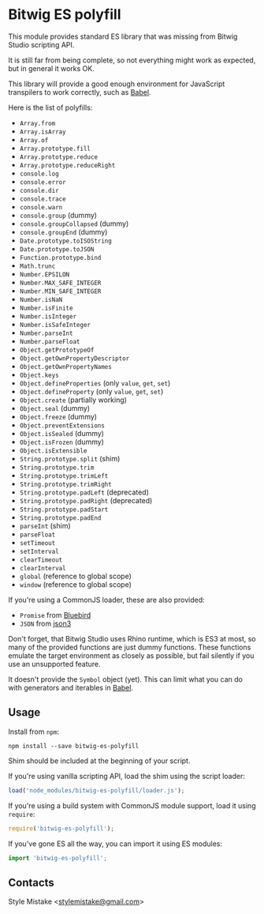 # Bitwig ES polyfill

This module provides standard ES library that was missing from Bitwig Studio
scripting API.

It is still far from being complete, so not everything might work as expected,
but in general it works OK.

This library will provide a good enough environment for JavaScript transpilers
to work correctly, such as [Babel].

Here is the list of polyfills:

* `Array.from`
* `Array.isArray`
* `Array.of`
* `Array.prototype.fill`
* `Array.prototype.reduce`
* `Array.prototype.reduceRight`
* `console.log`
* `console.error`
* `console.dir`
* `console.trace`
* `console.warn`
* `console.group` (dummy)
* `console.groupCollapsed` (dummy)
* `console.groupEnd` (dummy)
* `Date.prototype.toISOString`
* `Date.prototype.toJSON`
* `Function.prototype.bind`
* `Math.trunc`
* `Number.EPSILON`
* `Number.MAX_SAFE_INTEGER`
* `Number.MIN_SAFE_INTEGER`
* `Number.isNaN`
* `Number.isFinite`
* `Number.isInteger`
* `Number.isSafeInteger`
* `Number.parseInt`
* `Number.parseFloat`
* `Object.getPrototypeOf`
* `Object.getOwnPropertyDescriptor`
* `Object.getOwnPropertyNames`
* `Object.keys`
* `Object.defineProperties` (only `value`, `get`, `set`)
* `Object.defineProperty` (only `value`, `get`, `set`)
* `Object.create` (partially working)
* `Object.seal` (dummy)
* `Object.freeze` (dummy)
* `Object.preventExtensions`
* `Object.isSealed` (dummy)
* `Object.isFrozen` (dummy)
* `Object.isExtensible`
* `String.prototype.split` (shim)
* `String.prototype.trim`
* `String.prototype.trimLeft`
* `String.prototype.trimRight`
* `String.prototype.padLeft` (deprecated)
* `String.prototype.padRight` (deprecated)
* `String.prototype.padStart`
* `String.prototype.padEnd`
* `parseInt` (shim)
* `parseFloat`
* `setTimeout`
* `setInterval`
* `clearTimeout`
* `clearInterval`
* `global` (reference to global scope)
* `window` (reference to global scope)

If you're using a CommonJS loader, these are also provided:

* `Promise` from [Bluebird]
* `JSON` from [json3]

Don't forget, that Bitwig Studio uses Rhino runtime, which is ES3 at most,
so many of the provided functions are just dummy functions. These functions
emulate the target environment as closely as possible, but fail silently if
you use an unsupported feature.

It doesn't provide the `Symbol` object (yet). This can limit what you can do
with generators and iterables in [Babel].


## Usage

Install from `npm`:

```
npm install --save bitwig-es-polyfill
```

Shim should be included at the beginning of your script.

If you're using vanilla scripting API, load the shim using the script loader:

```js
load('node_modules/bitwig-es-polyfill/loader.js');
```

If you're using a build system with CommonJS module support, load it using
`require`:

```js
require('bitwig-es-polyfill');
```

If you've gone ES all the way, you can import it using ES modules:

```js
import 'bitwig-es-polyfill';
```


## Contacts

Style Mistake <[stylemistake@gmail.com]>

[babel]: http://babeljs.io/
[json3]: https://github.com/bestiejs/json3
[bluebird]: https://github.com/petkaantonov/bluebird
[stylemistake.com]: http://stylemistake.com/
[stylemistake@gmail.com]: mailto:stylemistake@gmail.com
